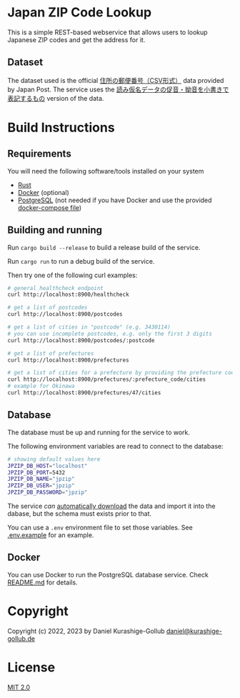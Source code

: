 # Japan ZIP Code Lookup

This is a simple REST-based webservice that allows users to lookup Japanese ZIP codes and get the address for it.

## Dataset

The dataset used is the official [住所の郵便番号（CSV形式）](https://www.post.japanpost.jp/zipcode/download.html) data provided by Japan Post.
The service uses the [読み仮名データの促音・拗音を小書きで表記するもの](https://www.post.japanpost.jp/zipcode/dl/kogaki-zip.html) version of the data.


# Build Instructions

## Requirements

You will need the following software/tools installed on your system

- [Rust](https://www.rust-lang.org/)
- [Docker](https://www.docker.com/) (optional)
- [PostgreSQL](https://www.postgresql.org/) (not needed if you have Docker and use the provided [docker-compose file](docker/compose.yml))

## Building and running

Run `cargo build --release` to build a release build of the service.

Run `cargo run` to run a debug build of the service.

Then try one of the following curl examples:

```bash
# general healthcheck endpoint
curl http://localhost:8900/healthcheck

# get a list of postcodes
curl http://localhost:8900/postcodes

# get a list of cities in "postcode" (e.g. 3430114)
# you can use incomplete postcodes, e.g. only the first 3 digits
curl http://localhost:8900/postcodes/:postcode

# get a list of prefectures
curl http://localhost:8900/prefectures

# get a list of cities for a prefecture by providing the prefecture code
curl http://localhost:8900/prefectures/:prefecture_code/cities
# example for Okinawa
curl http://localhost:8900/prefectures/47/cities
```

## Database

The database must be up and running for the service to work. 

The following environment variables are read to connect to the database:

```bash
# showing default values here
JPZIP_DB_HOST="localhost"
JPZIP_DB_PORT=5432
JPZIP_DB_NAME="jpzip"
JPZIP_DB_USER="jpzip"
JPZIP_DB_PASSWORD="jpzip"
```

The service _can_ [automatically download](data/README.md) the data and import it into the
dabase, but the schema must exists prior to that.

You can use a `.env` environment file to set those variables. See [.env.example](.env.example) for an example.

## Docker

You can use Docker to run the PostgreSQL database service.
Check [README.md](docker/README.md) for details.

# Copyright

Copyright (c) 2022, 2023 by Daniel Kurashige-Gollub <daniel@kurashige-gollub.de>


# License

[MIT 2.0](LICENSE.md)
